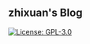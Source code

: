 ## zhixuan's Blog

<a href="https://opensource.org/licenses/GPL-3.0"><img alt="License: GPL-3.0" src="https://img.shields.io/github/license/zhixuan666/zhixuan666.github.io?style=flat-square&logo=github"></a>
